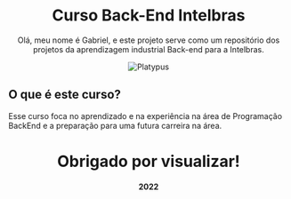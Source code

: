 <div align="center">
  <h1>Curso Back-End Intelbras</h1>
  <p>Olá, meu nome é Gabriel, e este projeto serve como um repositório dos projetos da aprendizagem industrial Back-end para a Intelbras.</p>
  <img src=https://preview.redd.it/b2k7ffhsu9i41.jpg?auto=webp&s=dd6a31b293c04d6e4c49ba7fc18dbf4e79b2e67b alt="Platypus">
</div>

<div align="left">
  <h2>O que é este curso?</h2>
  <p>Esse curso foca no aprendizado e na experiência na área de Programação BackEnd e a preparação para uma futura carreira na área.</p> 
</div>

<div align = "center">
  <h1>Obrigado por visualizar!</h1>
  <h4>2022</h4>
</div>
